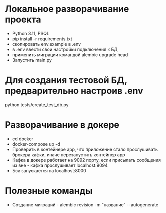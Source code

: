 # Локальное разворачивание проекта
* Python 3.11, PSQL
* pip install -r requirements.txt
* скопировать env.example в .env
* в .env ввести свои настройки подключения к БД
* применить миграции командой alembic upgrade head
* Запустить main.py

# Для создания тестовой БД, предварительно настроив .env
python tests/create_test_db.py

# Разворачивание в докере

* cd docker
* docker-compose up -d
* Проверить в контейнере app, что приложение стало прослушивать брокера кафки, иначе перезапустить контейнер app
* Кафка в докере работает на 9092 порту, если присылать сообщения из вне - кафка прослушивает localhost:9094
* Бэк запускается на localhost:8000
# Полезные команды

* Создание миграций - alembic revision -m "название" --autogenerate
